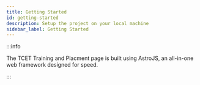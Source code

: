 ```yaml
---
title: Getting Started
id: getting-started
description: Setup the project on your local machine
sidebar_label: Getting Started
---
```


:::info 

The TCET Training and Placment page is built using AstroJS, an all-in-one web framework designed for speed.

:::
